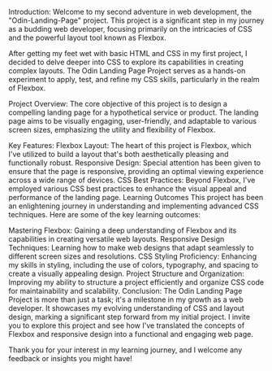 Introduction:
Welcome to my second adventure in web development, the "Odin-Landing-Page" project. This project is a significant step in my journey as a budding web developer, focusing primarily on the intricacies of CSS and the powerful layout tool known as Flexbox.

After getting my feet wet with basic HTML and CSS in my first project, I decided to delve deeper into CSS to explore its capabilities in creating complex layouts. The Odin Landing Page Project serves as a hands-on experiment to apply, test, and refine my CSS skills, particularly in the realm of Flexbox.

Project Overview:
The core objective of this project is to design a compelling landing page for a hypothetical service or product. The landing page aims to be visually engaging, user-friendly, and adaptable to various screen sizes, emphasizing the utility and flexibility of Flexbox.

Key Features:
Flexbox Layout: The heart of this project is Flexbox, which I've utilized to build a layout that's both aesthetically pleasing and functionally robust.
Responsive Design: Special attention has been given to ensure that the page is responsive, providing an optimal viewing experience across a wide range of devices.
CSS Best Practices: Beyond Flexbox, I've employed various CSS best practices to enhance the visual appeal and performance of the landing page.
Learning Outcomes
This project has been an enlightening journey in understanding and implementing advanced CSS techniques. Here are some of the key learning outcomes:

Mastering Flexbox: Gaining a deep understanding of Flexbox and its capabilities in creating versatile web layouts.
Responsive Design Techniques: Learning how to make web designs that adapt seamlessly to different screen sizes and resolutions.
CSS Styling Proficiency: Enhancing my skills in styling, including the use of colors, typography, and spacing to create a visually appealing design.
Project Structure and Organization: Improving my ability to structure a project efficiently and organize CSS code for maintainability and scalability.
Conclusion:
The Odin Landing Page Project is more than just a task; it's a milestone in my growth as a web developer. It showcases my evolving understanding of CSS and layout design, marking a significant step forward from my initial project. I invite you to explore this project and see how I've translated the concepts of Flexbox and responsive design into a functional and engaging web page.

Thank you for your interest in my learning journey, and I welcome any feedback or insights you might have!
